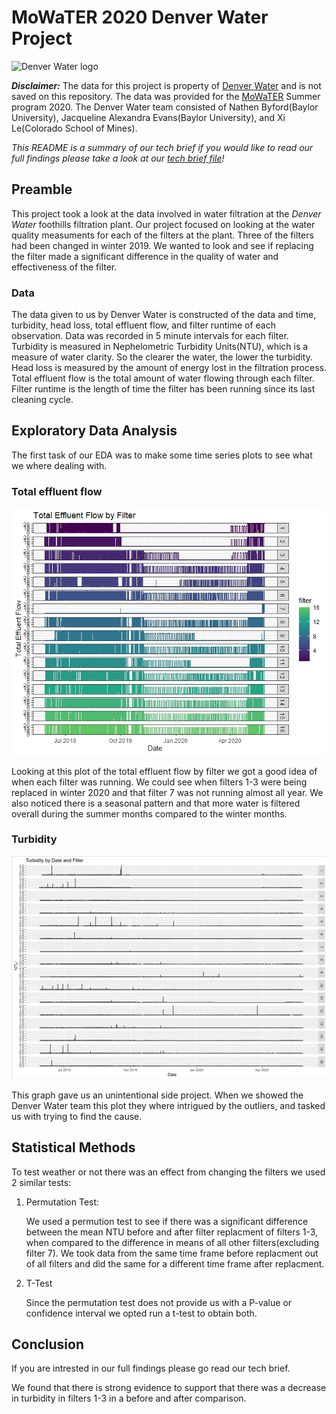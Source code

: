 # MoWaTER 2020 Denver Water Project
![Denver Water logo](https://www.denverwater.org/sites/default/files/DW-Horizontal.png)

***Disclaimer:*** The data for this project is property of [Denver Water](https://www.denverwater.org/) and is not saved on this repository. The data was provided for the [MoWaTER](https://www.baylor.edu/mowater/) Summer program 2020. The Denver Water team consisted of Nathen Byford(Baylor University), Jacqueline Alexandra Evans(Baylor University), and Xi Le(Colorado School of Mines). 

*This README is a summary of our tech brief if you would like to read our full findings please take a look at our [tech brief file](https://github.com/nathenbyford/MoWaTER/blob/master/Summer2020_DW_TechBrief.pdf)!*

## Preamble
This project took a look at the data involved in water filtration at the *Denver Water* foothills filtration plant. Our project focused on looking at the water quality measuments for each of the filters at the plant. Three of the filters had been changed in winter 2019. We wanted to look and see if replacing the filter made a significant difference in the quality of water and effectiveness of the filter.

### Data
The data given to us by Denver Water is constructed of the data and time, turbidity,  head loss, total effluent flow, and filter runtime of each observation.
Data was recorded in 5 minute intervals for each filter. Turbidity is measured in Nephelometric Turbidity Units(NTU), which is a measure of water clarity. So the clearer the water, the lower the turbidity. Head loss is measured by the amount of energy lost in the filtration process. Total effluent flow is the total amount of water flowing through each filter. Filter runtime is the length of time the filter has been running since its last cleaning cycle.

## Exploratory Data Analysis
The first task of our EDA was to make some time series plots to see what we where dealing with.

### Total effluent flow
![Total eff flow](https://raw.githubusercontent.com/nathenbyford/MoWaTER/master/plots/All%20filter%20flow.jpeg)

Looking at this plot of the total effluent flow by filter we got a good idea of when each filter was running. We could see when filters 1-3 were being replaced in winter 2020 and that filter 7 was not running almost all year. We also noticed there is a seasonal pattern and that more water is filtered overall during the summer months compared to the winter months.

### Turbidity
![NTU](https://raw.githubusercontent.com/nathenbyford/MoWaTER/master/plots/NTU.PNG)

This graph gave us an unintentional side project. When we showed the Denver Water team this plot they where intrigued by the outliers, and tasked us with trying to find the cause.

## Statistical Methods
To test weather or not there was an effect from changing the filters we used 2 similar tests:
1. Permutation Test:

    We used a permution test to see if there was a significant difference between the mean NTU before and after filter replacment of filters 1-3, when compared to  the difference in means of all other filters(excluding filter 7). We took data from the same time frame before replacment out of all filters and did the same for   a different time frame after replacment.

2. T-Test
    
    Since the permutation test does not provide us with a P-value or confidence interval we opted run a t-test to obtain both.
    
## Conclusion
If you are intrested in our full findings please go read our tech brief.

We found that there is strong evidence to support that there was a decrease in turbidity in filters 1-3 in a before and after comparison.
